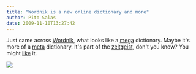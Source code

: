 ```yaml
---
title: "Wordnik is a new online dictionary and more"
author: Pito Salas
date: 2009-11-10T13:27:42
---
```




Just came across [Wordnik](<http://www.wordnik.com>), what looks like a
[mega](<http://www.wordnik.com/words/mega>) dictionary. Maybe it's more of a
[meta](<http://www.wordnik.com/words/meta>) dictionary. It's part of the
[zeitgeist](<http://www.wordnik.com/words/zeitgeist>), don't you know? You
might [like](<http://www.wordnik.com/words/like>) it.

![](https://i0.wp.com/img.zemanta.com/pixy.gif?w=584)


